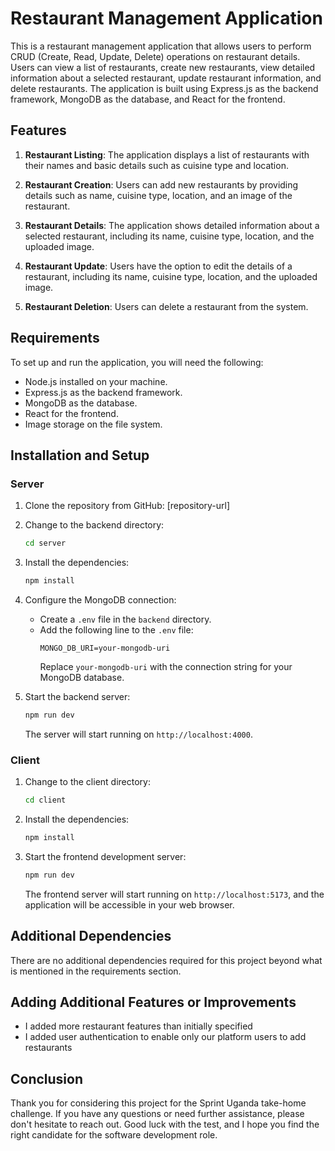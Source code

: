 # Restaurant Management Application

This is a restaurant management application that allows users to perform CRUD (Create, Read, Update, Delete) operations on restaurant details. Users can view a list of restaurants, create new restaurants, view detailed information about a selected restaurant, update restaurant information, and delete restaurants. The application is built using Express.js as the backend framework, MongoDB as the database, and React for the frontend.

## Features

1. **Restaurant Listing**: The application displays a list of restaurants with their names and basic details such as cuisine type and location.

2. **Restaurant Creation**: Users can add new restaurants by providing details such as name, cuisine type, location, and an image of the restaurant.

3. **Restaurant Details**: The application shows detailed information about a selected restaurant, including its name, cuisine type, location, and the uploaded image.

4. **Restaurant Update**: Users have the option to edit the details of a restaurant, including its name, cuisine type, location, and the uploaded image.

5. **Restaurant Deletion**: Users can delete a restaurant from the system.

## Requirements

To set up and run the application, you will need the following:

- Node.js installed on your machine.
- Express.js as the backend framework.
- MongoDB as the database.
- React for the frontend.
- Image storage on the file system.


## Installation and Setup

### Server

1. Clone the repository from GitHub: [repository-url]

2. Change to the backend directory:

   ```bash
   cd server
   ```

3. Install the dependencies:

   ```bash
   npm install
   ```

4. Configure the MongoDB connection:
   - Create a `.env` file in the `backend` directory.
   - Add the following line to the `.env` file:
     ```
     MONGO_DB_URI=your-mongodb-uri
     ```
     Replace `your-mongodb-uri` with the connection string for your MongoDB database.

5. Start the backend server:

   ```bash
   npm run dev
   ```

   The server will start running on `http://localhost:4000`.

### Client

1. Change to the client directory:

   ```bash
   cd client
   ```

2. Install the dependencies:

   ```bash
   npm install
   ```

3. Start the frontend development server:

   ```bash
   npm run dev
   ```

   The frontend server will start running on `http://localhost:5173`, and the application will be accessible in your web browser.

## Additional Dependencies

There are no additional dependencies required for this project beyond what is mentioned in the requirements section.

## Adding Additional Features or Improvements

- I added more restaurant features than initially specified
- I added user authentication to enable only our platform users to add restaurants

## Conclusion

Thank you for considering this project for the Sprint Uganda take-home challenge. If you have any questions or need further assistance, please don't hesitate to reach out. Good luck with the test, and I hope you find the right candidate for the software development role.

[Omoding Daniel]: https://github.com/Darlio88
